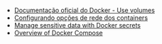- [Documentação oficial do Docker - Use volumes](https://docs.docker.com/storage/volumes/)
- [Configurando opções de rede dos containers](https://www.youtube.com/watch?v=pKJgQmXXryg)
- [Manage sensitive data with Docker secrets](https://docs.docker.com/engine/swarm/secrets/)
- [Overview of Docker Compose](https://docs.docker.com/compose/)